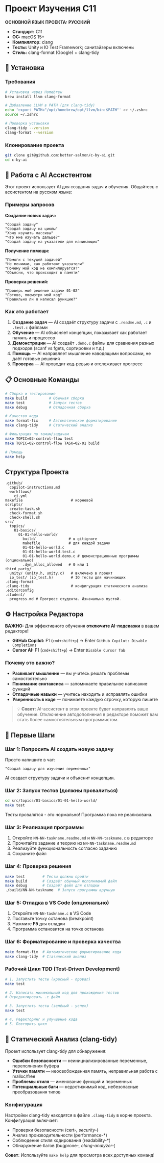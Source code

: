 # Проект Изучения C11

**ОСНОВНОЙ ЯЗЫК ПРОЕКТА: РУССКИЙ**

- **Стандарт:** C11
- **ОС:** macOS 15+
- **Компилятор:** clang
- **Тесты:** Unity и IO Test Framework; санитайзеры включены
- **Стиль:** clang-format (Google) + clang-tidy

## 🚀 Установка

### Требования

```bash
# Установка через Homebrew
brew install llvm clang-format

# Добавление LLVM в PATH (для clang-tidy)
echo 'export PATH="/opt/homebrew/opt/llvm/bin:$PATH"' >> ~/.zshrc
source ~/.zshrc

# Проверка установки
clang-tidy --version
clang-format --version
```

### Клонирование проекта

```bash
git clone git@github.com:better-salmon/c-by-ai.git
cd c-by-ai
```

## 🤖 Работа с AI Ассистентом

Этот проект использует AI для создания задач и обучения. Общайтесь с ассистентом на русском языке:

### Примеры запросов

**Создание новых задач:**

```
"Создай задачу"
"Создай задачу на циклы"
"Хочу изучить массивы"
"Что мне изучать дальше?"
"Создай задачу на указатели для начинающих"
```

**Получение помощи:**

```
"Помоги с текущей задачей"
"Не понимаю, как работают указатели"
"Почему мой код не компилируется?"
"Объясни, что происходит в памяти"
```

**Проверка решений:**

```
"Проверь моё решение задачи 01-02"
"Готово, посмотри мой код"
"Правильно ли я написал функцию?"
```

### Как это работает

1. **Создание задач** — AI создаёт структуру задачи с `.readme.md`, `.c` и `.test.c` файлами
2. **Обучение** — AI объясняет концепции, показывает как работает память и процессор
3. **Демонстрации** — AI создаёт `.demo.c` файлы для сравнения разных подходов (scanf vs fgets, сортировки и т.д.)
4. **Помощь** — AI направляет мышление наводящими вопросами, не даёт готовые решения
5. **Проверка** — AI проводит код-ревью и отслеживает прогресс

## 📋 Основные Команды

```bash
# Сборка и тестирование
make build          # Обычная сборка
make test           # Запуск тестов
make debug          # Отладочная сборка

# Качество кода
make format-fix     # Автоматическое форматирование
make clang-tidy     # Статический анализ

# Фильтрация по темам/задачам
make TOPIC=02-control-flow test
make TOPIC=02-control-flow TASK=02-01 build

# Помощь
make help
```

## Структура Проекта

```
.github/
  copilot-instructions.md
  workflows/
    ci.yml
makefile                      # корневой
scripts/
  create-task.sh
  check-format.sh
  check-shell.sh
src/
  topics/
    01-basics/
      01-01-hello-world/
        build/               # в gitignore
        makefile             # для каждой задачи
        01-01-hello-world.c
        01-01-hello-world.test.c
        01-01-hello-world.demo.c # демонстрационные программы (опционально)
        .dyn_alloc_allowed   # 0 или 1
third_party/
  unity/ (unity.h, unity.c)   # включено в проект
  io_test/ (io_test.h)        # IO тесты для начинающих
.clang-format
.clang-tidy                   # конфигурация статического анализа
.editorconfig
.student/
  progress.md # Прогресс студента. Изначально пустой.
```

## ⚙️ Настройка Редактора

**ВАЖНО:** Для эффективного обучения **отключите AI-подсказки** в вашем редакторе!

- **GitHub Copilot:** F1 (`cmd+shift+p`) → Enter `GitHub Copilot: Disable Completions`
- **Cursor AI:** F1 (`cmd+shift+p`) → Enter `Disable Cursor Tab`

### Почему это важно?

- **Развивает мышление** — вы учитесь решать проблемы самостоятельно
- **Понимание синтаксиса** — запоминаете правильное написание функций
- **Отладочные навыки** — учитесь находить и исправлять ошибки
- **Уверенность в коде** — понимаете каждую строчку, которую пишете

> 💡 **Совет:** AI-ассистент в этом проекте будет направлять ваше обучение. Отключение автодополнения в редакторе поможет вам стать более самостоятельным программистом.

## 🚀 Первые Шаги

### Шаг 1: Попросить AI создать новую задачу

Просто напишите в чат:

```
"Создай задачу для изучения переменных"
```

AI создаст структуру задачи и объяснит концепции.

### Шаг 2: Запуск тестов (должны провалиться)

```bash
cd src/topics/01-basics/01-01-hello-world/
make test
```

Тесты провалятся - это нормально! Программа пока не реализована.

### Шаг 3: Реализация программы

1. Откройте `NN-NN-taskname.readme.md` и `NN-NN-taskname.c` в редакторе
2. Прочитайте задание и теорию из `NN-NN-taskname.readme.md`
3. Реализуйте функциональность согласно заданию
4. Сохраните файл

### Шаг 4: Проверка решения

```bash
make test        # Тесты должны пройти
make build       # Создаёт обычный исполняемый файл
make debug       # Создаёт файл для отладки
./build/NN-NN-taskname  # Запуск программы вручную
```

### Шаг 5: Отладка в VS Code (опционально)

1. Откройте `NN-NN-taskname.c` в VS Code
2. Поставьте точку останова (breakpoint)
3. Нажмите **F5** для отладки
4. Программа остановится на точке останова

### Шаг 6: Форматирование и проверка качества

```bash
make format-fix  # Автоматическое форматирование кода
make clang-tidy  # Статический анализ
```

### Рабочий Цикл TDD (Test-Driven Development)

```bash
# 1. Запустить тесты (красный - провал)
make test

# 2. Написать минимальный код для прохождения тестов
# Отредактировать .c файл

# 3. Запустить тесты (зелёный - успех)
make test

# 4. Рефакторинг и улучшение кода
# 5. Повторить цикл
```

## 🔧 Статический Анализ (clang-tidy)

Проект использует clang-tidy для обнаружения:

- **Ошибки безопасности** — неинициализированные переменные, переполнения буфера
- **Утечки памяти** — неосвобожденная память, неправильная работа с malloc/free
- **Проблемы стиля** — именование функций и переменных
- **Потенциальные баги** — недостижимый код, небезопасные преобразования типов

### Конфигурация

Настройки clang-tidy находятся в файле `.clang-tidy` в корне проекта. Конфигурация включает:

- Проверки безопасности (cert-_, security-_)
- Анализ производительности (performance-\*)
- Соблюдение стиля кодирования (readability-\*)
- Обнаружение багов (bugprone-_, clang-analyzer-_)

**Совет:** Используйте `make help` для просмотра всех доступных команд!
